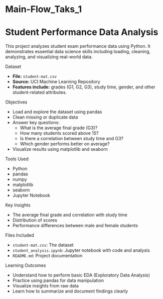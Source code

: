 # Main-Flow_Taks_1
# Student Performance Data Analysis

This project analyzes student exam performance data using Python. It demonstrates essential data science skills including loading, cleaning, analyzing, and visualizing real-world data.

 Dataset
- **File:** `student-mat.csv`
- **Source:** UCI Machine Learning Repository
- **Features include:** grades (G1, G2, G3), study time, gender, and other student-related attributes.

Objectives
- Load and explore the dataset using pandas
- Clean missing or duplicate data
- Answer key questions:
  - What is the average final grade (G3)?
  - How many students scored above 15?
  - Is there a correlation between study time and G3?
  - Which gender performs better on average?
- Visualize results using matplotlib and seaborn

Tools Used
- Python
- pandas
- numpy
- matplotlib
- seaborn
- Jupyter Notebook

Key Insights
- The average final grade and correlation with study time
- Distribution of scores
- Performance differences between male and female students

Files Included
- `student-mat.csv`: The dataset
- `student_analysis.ipynb`: Jupyter notebook with code and analysis
- `README.md`: Project documentation

Learning Outcomes
- Understand how to perform basic EDA (Exploratory Data Analysis)
- Practice using pandas for data manipulation
- Visualize insights from raw data
- Learn how to summarize and document findings clearly
